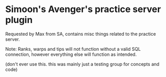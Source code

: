 # Simoon's Avenger's practice server plugin

Requested by Max from SA, contains misc things related to the practice server.

Note: Ranks, warps and tips will not function without a valid SQL connection, however everything else will function as intended.

(don't ever use this. this was mainly just a testing group for concepts and code)
